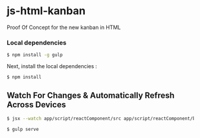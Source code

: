 # js-html-kanban
Proof Of Concept for the new kanban in HTML


### Local dependencies

```sh
$ npm install -g gulp
```

Next, install the local dependencies :

```sh
$ npm install
```

## Watch For Changes & Automatically Refresh Across Devices

```sh
$ jsx --watch app/script/reactComponent/src app/script/reactComponent/build
```

```sh
$ gulp serve
```